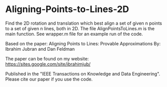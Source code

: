 # Aligning-Points-to-Lines-2D
Find the 2D rotation and translation which best align a set of given n points to a set of given n lines, both in 2D.
The file AlignPointsToLines.m is the main function. See wrapper.m file for an example run of the code.

Based on the paper:
Aligning Points to Lines: Provable Approximations
By: Ibrahim Jubran and Dan Feldman

The paper can be found on my website: https://sites.google.com/site/ibrahimjub/

Published in the "IEEE Transactions on Knowledge and Data Engineering".
Please cite our paper if you use the code.

